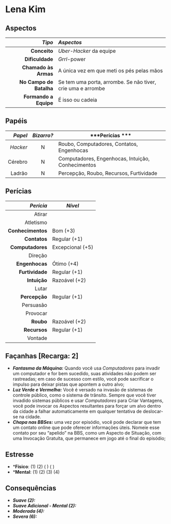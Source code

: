 # Lena Kim

## Aspectos

|              ***Tipo*** | ***Aspectos***                                              |
|------------------------:|:------------------------------------------------------------|
|            **Conceito** | _Uber-Hacker_ da equipe                                     |
|         **Dificuldade** | _Grrl_-power                                                |
|    **Chamado às Armas** | A única vez em que meti os pés pelas mãos                   |
| **No Campo de Batalha** | Se tem uma porta, arrombe. Se não tiver, crie uma e arrombe |
|   **Formando a Equipe** | É isso ou cadeia                                            |

## Papéis

| ***Papel*** | ***Bizarro?*** | ***Perícias ***                                   |
|------------:|:--------------:|---------------------------------------------------|
|    _Hacker_ | N              | Roubo, Computadores, Contatos, Engenhocas         |
|     Cérebro | N              | Computadores, Engenhocas, Intuição, Conhecimentos |
|      Ladrão | N              | Percepção, Roubo, Recursos, Furtividade           |

## Perícias

|     ***Perícia*** | ***Nível***      |
|------------------:|------------------|
|            Atirar |                  |
|         Atletismo |                  |
| **Conhecimentos** | Bom (+3)         |
|      **Contatos** | Regular (+1)     |
|  **Computadores** | Excepcional (+5) |
|           Direção |                  |
|    **Engenhocas** | Ótimo (+4)       |
|   **Furtividade** | Regular (+1)     |
|      **Intuição** | Razoável (+2)    |
|             Lutar |                  |
|     **Percepção** | Regular (+1)     |
|         Persuasão |                  |
|          Provocar |                  |
|         **Roubo** | Razoável (+2)    |
|      **Recursos** | Regular (+1)     |
|           Vontade |                  |

## Façanhas [Recarga: 2]

+ ___Fantasma da Máquina:___ Quando você usa _Computadores_ para invadir um computador e for bem sucedido, suas atividades não podem ser rastreadas; em caso de sucesso com estilo, você pode sacrificar o impulso para deixar pistas que apontem a outro alvo;
+ ___Luz Verde e Vermelha:___ Você é versado na invasão de sistemas de controle público, como o sistema de trânsito. Sempre que você tiver invadido sistemas públicos e usar _Computadores_ para Criar Vantagens, você pode invocar os Aspectos resultantes para forçar um alvo dentro da cidade a falhar automaticamente em qualquer tentativa de deslocar-se na cidade.
+ ___Chapa nas BBSes:___ uma vez por episódio, você pode declarar que tem um contato online que pode oferecer informações úteis. Nomeie esse contato por seu “apelido” na BBS, como um Aspecto de Situação, com uma Invocação Gratuíta, que permanece em jogo até o final do episódio;

## Estresse

+ ***Físico**: (1) (2) ( ) ( )
+ ***Mental**: (1) (2) (3) (4)

## Consequências

+ ___Suave (2):___
+ ___Suave Adicional - Mental (2):___
+ ___Moderada (4):___
+ ___Severa (6):___
